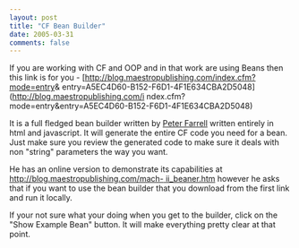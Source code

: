 ```yaml
---
layout: post
title: "CF Bean Builder"
date: 2005-03-31
comments: false
---
```

If you are working with CF and OOP and in that work are using Beans then this
link is for you - [http://blog.maestropublishing.com/index.cfm?mode=entry&amp;
entry=A5EC4D60-B152-F6D1-4F1E634CBA2D5048](http://blog.maestropublishing.com/i
ndex.cfm?mode=entry&entry=A5EC4D60-B152-F6D1-4F1E634CBA2D5048)  
  
It is a full fledged bean builder written by [Peter
Farrell](http://blog.maestropublishing.com/ "" ) written entirely in html and
javascript. It will generate the entire CF code you need for a bean. Just make
sure you review the generated code to make sure it deals with non "string"
parameters the way you want.  
  
He has an online version to demonstrate its capabilities at
[http://blog.maestropublishing.com/mach-
ii_beaner.htm](http://blog.maestropublishing.com/mach-ii_beaner.htm) however
he asks that if you want to use the bean builder that you download from the
first link and run it locally.  
  
If your not sure what your doing when you get to the builder, click on the
"Show Example Bean" button. It will make everything pretty clear at that
point.

